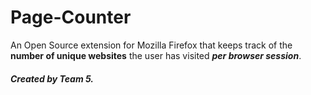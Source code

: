 # Page-Counter

An Open Source extension for Mozilla Firefox that keeps track of the **number of unique websites** the user has visited **_per browser session_**.

##### Created by Team 5.



